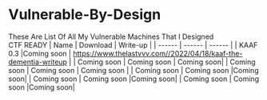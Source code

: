 # Vulnerable-By-Design
These Are List Of All My Vulnerable Machines That I Designed  
CTF READY
| Name | Download | Write-up |
| ------ | ------ | ------ |
| KAAF 0.3 |Coming soon | https://www.thelastvvv.com//2022/04/18/kaaf-the-dementia-writeup |
| Coming soon | Coming soon | Coming soon|
| Coming soon | Coming soon | Coming soon |
| Coming soon | Coming soon |Coming soon|
| Coming soon | Coming soon |Coming soon|
| Coming soon | Coming soon |Coming soon|
